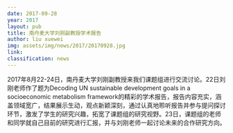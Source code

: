 ```yaml
---
date: 2017-09-28
year: 2017
layout: pub
title: 南丹麦大学刘刚副教授学术报告
author: liu xuewei
img: assets/img/news/2017/20170928.jpg
link:
classification: news
---
```

2017年8月22-24日，南丹麦大学刘刚副教授来我们课题组进行交流讨论。22日刘刚老师作了题为Decoding UN sustainable development goals in a socioeconomic metabolism framework的精彩的学术报告，报告内容充实，涵盖领域宽广，结果展示生动，观点新颖深刻，通过认真地聆听报告并参与提问探讨环节，激发了学生的研究兴趣，拓宽了课题组的研究视野。23日，课题组的老师和同学就自己目前的研究进行汇报，并与刘刚老师一起讨论未来的合作研究方向。
